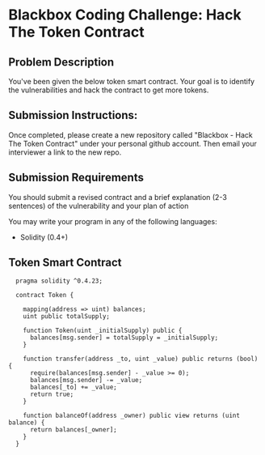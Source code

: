 Blackbox Coding Challenge: Hack The Token Contract
==============================================

Problem Description
-------------------
You've been given the below token smart contract. Your goal is to identify the vulnerabilities and hack the contract to get more tokens.

Submission Instructions:
------------
Once completed, please create a new repository called "Blackbox - Hack The Token Contract" under your personal github account. Then email your interviewer a link to the new repo.

Submission Requirements
-----------------------
You should submit a revised contract and a brief explanation (2-3 sentences) of the vulnerability and your plan of action

You may write your program in any of the following languages:

* Solidity (0.4+)

Token Smart Contract
-------------
      pragma solidity ^0.4.23;

      contract Token {

        mapping(address => uint) balances;
        uint public totalSupply;

        function Token(uint _initialSupply) public {
          balances[msg.sender] = totalSupply = _initialSupply;
        }

        function transfer(address _to, uint _value) public returns (bool) {
          require(balances[msg.sender] - _value >= 0);
          balances[msg.sender] -= _value;
          balances[_to] += _value;
          return true;
        }

        function balanceOf(address _owner) public view returns (uint balance) {
          return balances[_owner];
        }
      }
